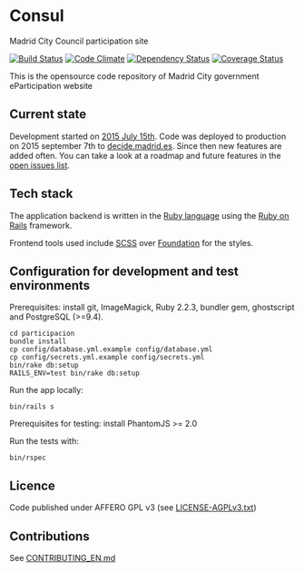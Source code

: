 # Consul

Madrid City Council participation site

[![Build Status](https://travis-ci.org/consul/consul.svg?branch=master)](https://travis-ci.org/AyuntamientoMadrid/participacion)
[![Code Climate](https://codeclimate.com/github/consul/consul/badges/gpa.svg)](https://codeclimate.com/github/AyuntamientoMadrid/participacion)
[![Dependency Status](https://gemnasium.com/consul/consul.svg)](https://gemnasium.com/AyuntamientoMadrid/participacion)
[![Coverage Status](https://coveralls.io/repos/consul/consul/badge.svg?branch=master&service=github)](https://coveralls.io/github/consul/consul?branch=master)

This is the opensource code repository of Madrid City government eParticipation website

## Current state

Development started on [2015 July 15th](https://github.com/AyuntamientoMadrid/participacion/commit/8db36308379accd44b5de4f680a54c41a0cc6fc6). Code was deployed to production on 2015 september 7th to [decide.madrid.es](https://decide.madrid.es). Since then new features are added often. You can take a look at a roadmap and future features in the [open issues list](https://github.com/AyuntamientoMadrid/participacion/issues).

## Tech stack

The application backend is written in the [Ruby language](https://www.ruby-lang.org/) using the [Ruby on Rails](http://rubyonrails.org/) framework.

Frontend tools used include [SCSS](http://sass-lang.com/) over [Foundation](http://foundation.zurb.com/) for the styles.

## Configuration for development and test environments

Prerequisites: install git, ImageMagick, Ruby 2.2.3, bundler gem, ghostscript and PostgreSQL (>=9.4).

```
cd participacion
bundle install
cp config/database.yml.example config/database.yml
cp config/secrets.yml.example config/secrets.yml
bin/rake db:setup
RAILS_ENV=test bin/rake db:setup
```

Run the app locally:
```
bin/rails s
```

Prerequisites for testing: install PhantomJS >= 2.0

Run the tests with:

```
bin/rspec
```

## Licence

Code published under AFFERO GPL v3 (see [LICENSE-AGPLv3.txt](LICENSE-AGPLv3.txt))

## Contributions

See [CONTRIBUTING_EN.md](CONTRIBUTING_EN.md)

